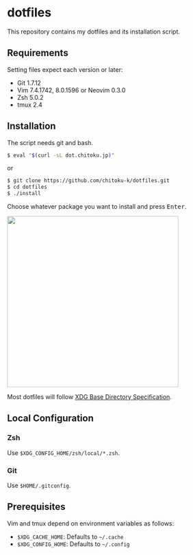 # dotfiles

This repository contains my dotfiles and its installation script.

## Requirements

Setting files expect each version or later:

- Git 1.7.12
- Vim 7.4.1742, 8.0.1596 or Neovim 0.3.0
- Zsh 5.0.2
- tmux 2.4

## Installation

The script needs git and bash.

```sh
$ eval "$(curl -sL dot.chitoku.jp)"
```

or

```sh
$ git clone https://github.com/chitoku-k/dotfiles.git
$ cd dotfiles
$ ./install
```

Choose whatever package you want to install and press <kbd>Enter</kbd>.

<img src="https://raw.githubusercontent.com/wiki/chitoku-k/dotfiles/installer.gif" alt="" width="400">

Most dotfiles will follow [XDG Base Directory Specification](https://standards.freedesktop.org/basedir-spec/basedir-spec-latest.html).

## Local Configuration

### Zsh

Use `$XDG_CONFIG_HOME/zsh/local/*.zsh`.

### Git

Use `$HOME/.gitconfig`.

## Prerequisites

Vim and tmux depend on environment variables as follows:

- `$XDG_CACHE_HOME`: Defaults to `~/.cache`
- `$XDG_CONFIG_HOME`: Defaults to `~/.config`
